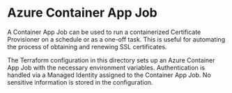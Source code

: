 # Azure Container App Job

A Container App Job can be used to run a containerized Certificate Provisioner on a schedule or as a one-off task. This is useful for automating the process of obtaining and renewing SSL certificates.

The Terraform configuration in this directory sets up an Azure Container App Job with the necessary environment variables. Authentication is handled via a Managed Identity assigned to the Container App Job. No sensitive information is stored in the configuration.
